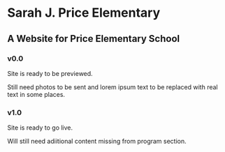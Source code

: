 # Sarah J. Price Elementary

## A Website for Price Elementary School

### v0.0
Site is ready to be previewed.

Still need photos to be sent and lorem ipsum text to be replaced with real text in some places.

### v1.0
Site is ready to go live.

Will still need adiitional content missing from program section.
